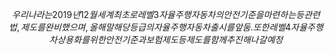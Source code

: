 $$
우리나라는 2019년 12월 세계최초로 레벨 3 자율주행자동차의 안전기준을 마련하는 등 관련법,제도를 완비했으며, 올해 말 해당 등급의 자율주행자동차 출시를 앞둠. 
또한 레벨 4 자율주행차 상용화를 위한 안전 기준과 보험제도 등 제도를 함께 추진해 나갈 예정
$$

